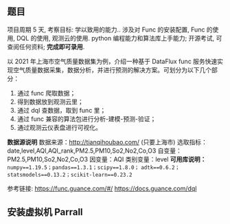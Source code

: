 ## 题目

项目周期 5 天, 考察目标: 学以致用的能力.. 涉及对 Func 的安装配置, Func 的使用, DQL 的使用, 观测云的使用. python 编程能力和算法库上手能力; 开源考试, 可查阅任何资料; **完成即可录用**.

以 2021 年上海市空气质量数据集为例，介绍一种基于 DataFlux func 服务快速实现空气质量数据采集，数据分析，并进行预测的解决方案。可划分为以下几个部分：

1. 通过 func 爬取数据；
2. 得到数据放到观测云里；
3. 通过 dql 查数据，取到 func 里；
4. 通过 func 兼容的算法包进行分析-建模-预测-验证；
5. 通过观测云仪表盘进行可视化。

**数据源说明**
数据来源：http://tianqihoubao.com/ (只要上海市)
选取指标：date,level,AQI,AQI_rank,PM2.5,PM10,So2,No2,Co,O3
自变量：PM2.5,PM10,So2,No2,Co,O3
因变量：AQI
类别变量：level
**可用库说明：**
` numpy==1.19.5；pandas==1.3.1；scipy==1.8.0；`
`adtk==0.6.2；statsmodels==0.13.2；scikit-learn==0.23.2`

参考链接:
https://func.guance.com/#/
https://docs.guance.com/dql

## 安装虚拟机 Parrall
